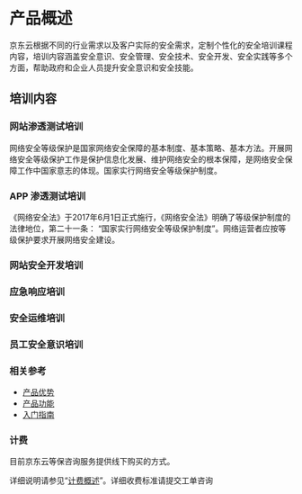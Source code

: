 
# 产品概述
京东云根据不同的行业需求以及客户实际的安全需求，定制个性化的安全培训课程内容，培训内容涵盖安全意识、安全管理、安全技术、安全开发、安全实践等多个方面，帮助政府和企业人员提升安全意识和安全技能。


## 培训内容
### 网站渗透测试培训
网络安全等级保护是国家网络安全保障的基本制度、基本策略、基本方法。开展网络安全等级保护工作是保护信息化发展、维护网络安全的根本保障，是网络安全保障工作中国家意志的体现。国家实行网络安全等级保护制度。
### APP 渗透测试培训
《网络安全法》于2017年6月1日正式施行，《网络安全法》明确了等级保护制度的法律地位，第二十一条： “国家实行网络安全等级保护制度”。网络运营者应按等级保护要求开展网络安全建设。 
### 网站安全开发培训

### 应急响应培训

### 安全运维培训

### 员工安全意识培训



### 相关参考

 - [产品优势](../Introduction/Benefits.md)
 - [产品功能](../Introduction/Features.md)
 - [入门指南](../Getting-Started/Getting-Started.md)

### 计费

目前京东云等保咨询服务提供线下购买的方式。

详细说明请参见“[计费概述](../Pricing/Billing-Overview.md)”。详细收费标准请提交工单咨询
